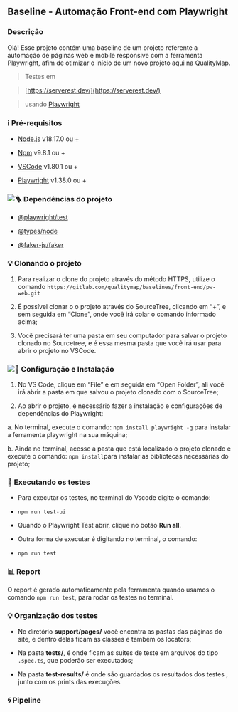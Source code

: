 ## Baseline - Automação Front-end com Playwright

  

### Descrição

Olá! Esse projeto contém uma baseline de um projeto referente a automação de páginas web e mobile responsive com a ferramenta Playwright, afim de otimizar o início de um novo projeto aqui na QualityMap.



> Testes em

>  [https://serverest.dev/](https://serverest.dev/)

> usando [Playwright](https://playwright.dev/)

  

### :information_source: Pré-requisitos

  

-  [Node.js](https://nodejs.org/) v18.17.0 ou +

-  [Npm](https://www.npmjs.com/package/npm) v9.8.1 ou +

-  [VSCode](https://code.visualstudio.com/) v1.80.1 ou +

-  [Playwright](https://playwright.dev/) v1.38.0 ou +

  
  

### ![:ladder:](https://a.slack-edge.com/production-standard-emoji-assets/14.0/google-medium/1fa9c.png) Dependências do projeto

-  [@playwright/test](https://www.npmjs.com/package/@playwright/test)

-  [@types/node](https://www.npmjs.com/package/@types/node)

-  [@faker-js/faker](https://www.npmjs.com/package/@faker-js/faker)
  


### :bulb: Clonando o projeto

  

1. Para realizar o clone do projeto através do método HTTPS, utilize o comando `https://gitlab.com/qualitymap/baselines/front-end/pw-web.git`

2. É possível clonar o o projeto através do SourceTree, clicando em “+”, e sem seguida em “Clone”, onde você irá colar o comando informado acima;

3. Você precisará ter uma pasta em seu computador para salvar o projeto clonado no Sourcetree, e é essa mesma pasta que você irá usar para abrir o projeto no VSCode.

  
  

### ![:dna:](https://a.slack-edge.com/production-standard-emoji-assets/14.0/google-medium/1f9ec.png) Configuração e Instalação

  

1. No VS Code, clique em “File” e em seguida em “Open Folder”, ali você irá abrir a pasta em que salvou o projeto clonado com o SourceTree;

2. Ao abrir o projeto, é necessário fazer a instalação e configurações de dependências do Playwright:

a. No terminal, execute o comando: `npm install playwright -g` para instalar a ferramenta playwright na sua máquina;

b. Ainda no terminal, acesse a pasta que está localizado o projeto clonado e execute o comando: `npm install`para instalar as bibliotecas necessárias do projeto;

  
  

### :rocket: Executando os testes

  

- Para executar os testes, no terminal do Vscode digite o comando:

-  `npm run test-ui`

- Quando o Playwright Test abrir, clique no botão **Run all**.

- Outra forma de executar é digitando no terminal, o comando:

-  `npm run test`

  
  

### :bar_chart: Report

  

O report é gerado automaticamente pela ferramenta quando usamos o comando `npm run test`, para rodar os testes no terminal.

  
  

### :bulb: Organização dos testes

  

- No diretório **support/pages/** você encontra as pastas das páginas do site, e dentro delas ficam as classes e também os locators;

- Na pasta **tests/**, é onde ficam as suítes de teste em arquivos do tipo `.spec.ts`, que poderão ser executados;

- Na pasta **test-results/** é onde são guardados os resultados dos testes , junto com os prints das execuções.



### :cyclone: Pipeline

